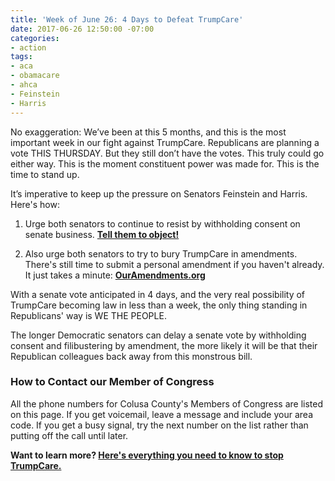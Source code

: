 ```yaml
---
title: 'Week of June 26: 4 Days to Defeat TrumpCare'
date: 2017-06-26 12:50:00 -07:00
categories:
- action
tags:
- aca
- obamacare
- ahca
- Feinstein
- Harris
---
```


No exaggeration: We’ve been at this 5 months, and this is the most important week in our fight against TrumpCare. Republicans are planning a vote THIS THURSDAY. But they still don’t have the votes. This truly could go either way. This is the moment constituent power was made for. This is the time to stand up.

It’s imperative to keep up the pressure on Senators Feinstein and Harris. Here's how:

1. Urge both senators to continue to resist by withholding consent on senate business. **[Tell them to object! ](https://www.indivisibleguide.com/resource/withholding-consent-filibuster-amendment-call-script/)**

2. Also urge both senators to try to bury TrumpCare in amendments. There's still time to submit a personal amendment if you haven't already. It just takes a minute: **[OurAmendments.org](https://www.ouramendments.org/)**

With a senate vote anticipated in 4 days, and the very real possibility of TrumpCare becoming law in less than a week, the only thing standing in Republicans' way is WE THE PEOPLE.  

The longer Democratic senators can delay a senate vote by withholding consent and filibustering by amendment, the more likely it will be that their Republican colleagues back away from this monstrous bill. 

### How to Contact our Member of Congress

All the phone numbers for Colusa County's Members of Congress are listed on this page. If you get voicemail, leave a message and include your area code. If you get a busy signal, try the next number on the list rather than putting off the call until later. 

**Want to learn more? [Here's everything you need to know to stop TrumpCare.](https://www.indivisibleguide.com/stop-trumpcare/)**